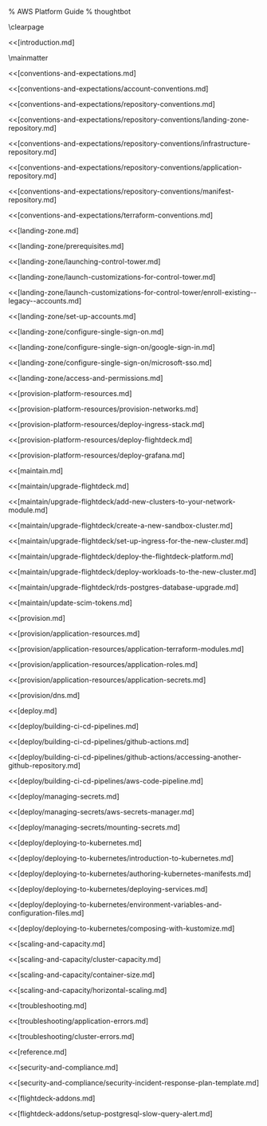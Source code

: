 % AWS Platform Guide
% thoughtbot

\clearpage

<<[introduction.md]

\mainmatter

<<[conventions-and-expectations.md]

<<[conventions-and-expectations/account-conventions.md]

<<[conventions-and-expectations/repository-conventions.md]

<<[conventions-and-expectations/repository-conventions/landing-zone-repository.md]

<<[conventions-and-expectations/repository-conventions/infrastructure-repository.md]

<<[conventions-and-expectations/repository-conventions/application-repository.md]

<<[conventions-and-expectations/repository-conventions/manifest-repository.md]

<<[conventions-and-expectations/terraform-conventions.md]


<<[landing-zone.md]

<<[landing-zone/prerequisites.md]

<<[landing-zone/launching-control-tower.md]

<<[landing-zone/launch-customizations-for-control-tower.md]

<<[landing-zone/launch-customizations-for-control-tower/enroll-existing--legacy--accounts.md]

<<[landing-zone/set-up-accounts.md]

<<[landing-zone/configure-single-sign-on.md]

<<[landing-zone/configure-single-sign-on/google-sign-in.md]

<<[landing-zone/configure-single-sign-on/microsoft-sso.md]

<<[landing-zone/access-and-permissions.md]


<<[provision-platform-resources.md]

<<[provision-platform-resources/provision-networks.md]

<<[provision-platform-resources/deploy-ingress-stack.md]

<<[provision-platform-resources/deploy-flightdeck.md]

<<[provision-platform-resources/deploy-grafana.md]


<<[maintain.md]

<<[maintain/upgrade-flightdeck.md]

<<[maintain/upgrade-flightdeck/add-new-clusters-to-your-network-module.md]

<<[maintain/upgrade-flightdeck/create-a-new-sandbox-cluster.md]

<<[maintain/upgrade-flightdeck/set-up-ingress-for-the-new-cluster.md]

<<[maintain/upgrade-flightdeck/deploy-the-flightdeck-platform.md]

<<[maintain/upgrade-flightdeck/deploy-workloads-to-the-new-cluster.md]

<<[maintain/upgrade-flightdeck/rds-postgres-database-upgrade.md]

<<[maintain/update-scim-tokens.md]


<<[provision.md]

<<[provision/application-resources.md]

<<[provision/application-resources/application-terraform-modules.md]

<<[provision/application-resources/application-roles.md]

<<[provision/application-resources/application-secrets.md]

<<[provision/dns.md]


<<[deploy.md]

<<[deploy/building-ci-cd-pipelines.md]

<<[deploy/building-ci-cd-pipelines/github-actions.md]

<<[deploy/building-ci-cd-pipelines/github-actions/accessing-another-github-repository.md]

<<[deploy/building-ci-cd-pipelines/aws-code-pipeline.md]

<<[deploy/managing-secrets.md]

<<[deploy/managing-secrets/aws-secrets-manager.md]

<<[deploy/managing-secrets/mounting-secrets.md]

<<[deploy/deploying-to-kubernetes.md]

<<[deploy/deploying-to-kubernetes/introduction-to-kubernetes.md]

<<[deploy/deploying-to-kubernetes/authoring-kubernetes-manifests.md]

<<[deploy/deploying-to-kubernetes/deploying-services.md]

<<[deploy/deploying-to-kubernetes/environment-variables-and-configuration-files.md]

<<[deploy/deploying-to-kubernetes/composing-with-kustomize.md]


<<[scaling-and-capacity.md]

<<[scaling-and-capacity/cluster-capacity.md]

<<[scaling-and-capacity/container-size.md]

<<[scaling-and-capacity/horizontal-scaling.md]

<<[troubleshooting.md]

<<[troubleshooting/application-errors.md]

<<[troubleshooting/cluster-errors.md]


<<[reference.md]


<<[security-and-compliance.md]

<<[security-and-compliance/security-incident-response-plan-template.md]


<<[flightdeck-addons.md]

<<[flightdeck-addons/setup-postgresql-slow-query-alert.md]
